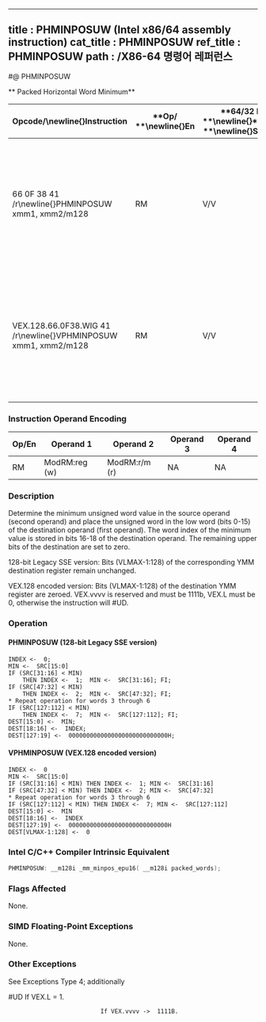 ----------------------------
title : PHMINPOSUW (Intel x86/64 assembly instruction)
cat_title : PHMINPOSUW
ref_title : PHMINPOSUW
path : /X86-64 명령어 레퍼런스
----------------------------
#@ PHMINPOSUW

** Packed Horizontal Word Minimum**

|**Opcode/**\newline{}**Instruction**|**Op/ **\newline{}**En**|**64/32 bit **\newline{}**Mode **\newline{}**Support**|**CPUID **\newline{}**Feature **\newline{}**Flag**|**Description**|
|------------------------------------|------------------------|------------------------------------------------------|--------------------------------------------------|---------------|
|66 0F 38 41 /r\newline{}PHMINPOSUW xmm1, xmm2/m128|RM|V/V|SSE4_1|Find the minimum unsigned word in xmm2/m128 and place its value in the low word of xmm1 and its index in the second-lowest word of xmm1.|
|VEX.128.66.0F38.WIG 41 /r\newline{}VPHMINPOSUW xmm1, xmm2/m128|RM|V/V|AVX|Find the minimum unsigned word in xmm2/m128 and place its value in the low word of xmm1 and its index in the second-lowest word of xmm1.|
### Instruction Operand Encoding


|Op/En|Operand 1|Operand 2|Operand 3|Operand 4|
|-----|---------|---------|---------|---------|
|RM|ModRM:reg (w)|ModRM:r/m (r)|NA|NA|
### Description


Determine the minimum unsigned word value in the source operand (second operand) and place the unsigned word in the low word (bits 0-15) of the destination operand (first operand).  The word index of the minimum value is stored in bits 16-18 of the destination operand.  The remaining upper bits of the destination are set to zero. 

128-bit Legacy SSE version: Bits (VLMAX-1:128) of the corresponding YMM destination register remain unchanged.

VEX.128 encoded version: Bits (VLMAX-1:128) of the destination YMM register are zeroed. VEX.vvvv is reserved and must be 1111b, VEX.L must be 0, otherwise the instruction will #UD.


### Operation
#### PHMINPOSUW (128-bit Legacy SSE version)
```info-verb
INDEX  <-  0;
MIN  <-  SRC[15:0]
IF (SRC[31:16] < MIN) 
    THEN INDEX <-   1;  MIN  <-  SRC[31:16]; FI;
IF (SRC[47:32] < MIN) 
    THEN INDEX <-   2;  MIN <-   SRC[47:32]; FI;
* Repeat operation for words 3 through 6
IF (SRC[127:112] < MIN) 
    THEN INDEX  <-  7;  MIN <-   SRC[127:112]; FI;
DEST[15:0]  <-  MIN;
DEST[18:16]  <-  INDEX;
DEST[127:19] <-   0000000000000000000000000000H;
```
#### VPHMINPOSUW (VEX.128 encoded version)
```info-verb
INDEX <-   0
MIN <-   SRC[15:0]
IF (SRC[31:16] < MIN) THEN INDEX  <-  1; MIN <-   SRC[31:16]
IF (SRC[47:32] < MIN) THEN INDEX  <-  2; MIN <-   SRC[47:32]
* Repeat operation for words 3 through 6
IF (SRC[127:112] < MIN) THEN INDEX <-   7; MIN <-   SRC[127:112]
DEST[15:0] <-   MIN
DEST[18:16] <-   INDEX
DEST[127:19] <-   0000000000000000000000000000H
DEST[VLMAX-1:128]  <-  0
```

### Intel C/C++ Compiler Intrinsic Equivalent

```cpp
PHMINPOSUW: __m128i _mm_minpos_epu16( __m128i packed_words);
```
### Flags Affected


None.

### SIMD Floating-Point Exceptions


None.

### Other Exceptions


See Exceptions Type 4; additionally

#UD If VEX.L = 1.

                              If VEX.vvvv  ->  1111B.

